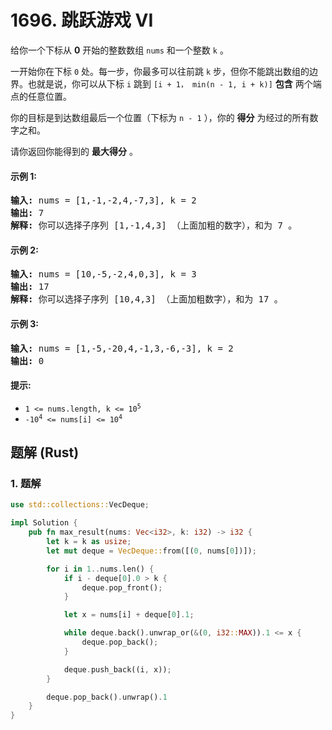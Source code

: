 # 1696. 跳跃游戏 VI
给你一个下标从 **0** 开始的整数数组 `nums` 和一个整数 `k` 。

一开始你在下标 `0` 处。每一步，你最多可以往前跳 `k` 步，但你不能跳出数组的边界。也就是说，你可以从下标 `i` 跳到 `[i + 1， min(n - 1, i + k)]` **包含** 两个端点的任意位置。

你的目标是到达数组最后一个位置（下标为 `n - 1` ），你的 **得分** 为经过的所有数字之和。

请你返回你能得到的 **最大得分** 。

#### 示例 1:
<pre>
<strong>输入:</strong> nums = [1,-1,-2,4,-7,3], k = 2
<strong>输出:</strong> 7
<strong>解释:</strong> 你可以选择子序列 [1,-1,4,3] （上面加粗的数字），和为 7 。
</pre>

#### 示例 2:
<pre>
<strong>输入:</strong> nums = [10,-5,-2,4,0,3], k = 3
<strong>输出:</strong> 17
<strong>解释:</strong> 你可以选择子序列 [10,4,3] （上面加粗数字），和为 17 。
</pre>

#### 示例 3:
<pre>
<strong>输入:</strong> nums = [1,-5,-20,4,-1,3,-6,-3], k = 2
<strong>输出:</strong> 0
</pre>

#### 提示:
* <code>1 <= nums.length, k <= 10<sup>5</sup></code>
* <code>-10<sup>4</sup> <= nums[i] <= 10<sup>4</sup></code>

## 题解 (Rust)

### 1. 题解
```Rust
use std::collections::VecDeque;

impl Solution {
    pub fn max_result(nums: Vec<i32>, k: i32) -> i32 {
        let k = k as usize;
        let mut deque = VecDeque::from([(0, nums[0])]);

        for i in 1..nums.len() {
            if i - deque[0].0 > k {
                deque.pop_front();
            }

            let x = nums[i] + deque[0].1;

            while deque.back().unwrap_or(&(0, i32::MAX)).1 <= x {
                deque.pop_back();
            }

            deque.push_back((i, x));
        }

        deque.pop_back().unwrap().1
    }
}
```
